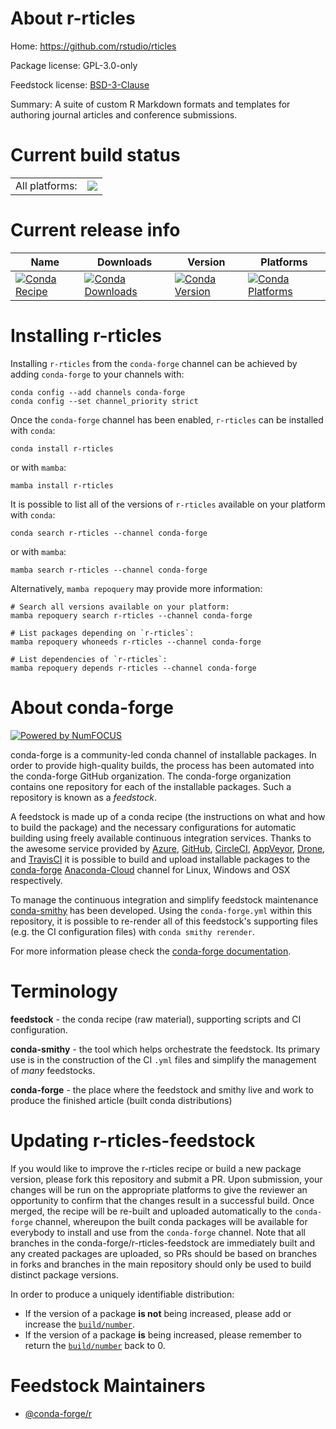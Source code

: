 About r-rticles
===============

Home: https://github.com/rstudio/rticles

Package license: GPL-3.0-only

Feedstock license: [BSD-3-Clause](https://github.com/conda-forge/r-rticles-feedstock/blob/main/LICENSE.txt)

Summary: A suite of custom R Markdown formats and templates for authoring journal articles and conference submissions.

Current build status
====================


<table><tr><td>All platforms:</td>
    <td>
      <a href="https://dev.azure.com/conda-forge/feedstock-builds/_build/latest?definitionId=7276&branchName=main">
        <img src="https://dev.azure.com/conda-forge/feedstock-builds/_apis/build/status/r-rticles-feedstock?branchName=main">
      </a>
    </td>
  </tr>
</table>

Current release info
====================

| Name | Downloads | Version | Platforms |
| --- | --- | --- | --- |
| [![Conda Recipe](https://img.shields.io/badge/recipe-r--rticles-green.svg)](https://anaconda.org/conda-forge/r-rticles) | [![Conda Downloads](https://img.shields.io/conda/dn/conda-forge/r-rticles.svg)](https://anaconda.org/conda-forge/r-rticles) | [![Conda Version](https://img.shields.io/conda/vn/conda-forge/r-rticles.svg)](https://anaconda.org/conda-forge/r-rticles) | [![Conda Platforms](https://img.shields.io/conda/pn/conda-forge/r-rticles.svg)](https://anaconda.org/conda-forge/r-rticles) |

Installing r-rticles
====================

Installing `r-rticles` from the `conda-forge` channel can be achieved by adding `conda-forge` to your channels with:

```
conda config --add channels conda-forge
conda config --set channel_priority strict
```

Once the `conda-forge` channel has been enabled, `r-rticles` can be installed with `conda`:

```
conda install r-rticles
```

or with `mamba`:

```
mamba install r-rticles
```

It is possible to list all of the versions of `r-rticles` available on your platform with `conda`:

```
conda search r-rticles --channel conda-forge
```

or with `mamba`:

```
mamba search r-rticles --channel conda-forge
```

Alternatively, `mamba repoquery` may provide more information:

```
# Search all versions available on your platform:
mamba repoquery search r-rticles --channel conda-forge

# List packages depending on `r-rticles`:
mamba repoquery whoneeds r-rticles --channel conda-forge

# List dependencies of `r-rticles`:
mamba repoquery depends r-rticles --channel conda-forge
```


About conda-forge
=================

[![Powered by
NumFOCUS](https://img.shields.io/badge/powered%20by-NumFOCUS-orange.svg?style=flat&colorA=E1523D&colorB=007D8A)](https://numfocus.org)

conda-forge is a community-led conda channel of installable packages.
In order to provide high-quality builds, the process has been automated into the
conda-forge GitHub organization. The conda-forge organization contains one repository
for each of the installable packages. Such a repository is known as a *feedstock*.

A feedstock is made up of a conda recipe (the instructions on what and how to build
the package) and the necessary configurations for automatic building using freely
available continuous integration services. Thanks to the awesome service provided by
[Azure](https://azure.microsoft.com/en-us/services/devops/), [GitHub](https://github.com/),
[CircleCI](https://circleci.com/), [AppVeyor](https://www.appveyor.com/),
[Drone](https://cloud.drone.io/welcome), and [TravisCI](https://travis-ci.com/)
it is possible to build and upload installable packages to the
[conda-forge](https://anaconda.org/conda-forge) [Anaconda-Cloud](https://anaconda.org/)
channel for Linux, Windows and OSX respectively.

To manage the continuous integration and simplify feedstock maintenance
[conda-smithy](https://github.com/conda-forge/conda-smithy) has been developed.
Using the ``conda-forge.yml`` within this repository, it is possible to re-render all of
this feedstock's supporting files (e.g. the CI configuration files) with ``conda smithy rerender``.

For more information please check the [conda-forge documentation](https://conda-forge.org/docs/).

Terminology
===========

**feedstock** - the conda recipe (raw material), supporting scripts and CI configuration.

**conda-smithy** - the tool which helps orchestrate the feedstock.
                   Its primary use is in the construction of the CI ``.yml`` files
                   and simplify the management of *many* feedstocks.

**conda-forge** - the place where the feedstock and smithy live and work to
                  produce the finished article (built conda distributions)


Updating r-rticles-feedstock
============================

If you would like to improve the r-rticles recipe or build a new
package version, please fork this repository and submit a PR. Upon submission,
your changes will be run on the appropriate platforms to give the reviewer an
opportunity to confirm that the changes result in a successful build. Once
merged, the recipe will be re-built and uploaded automatically to the
`conda-forge` channel, whereupon the built conda packages will be available for
everybody to install and use from the `conda-forge` channel.
Note that all branches in the conda-forge/r-rticles-feedstock are
immediately built and any created packages are uploaded, so PRs should be based
on branches in forks and branches in the main repository should only be used to
build distinct package versions.

In order to produce a uniquely identifiable distribution:
 * If the version of a package **is not** being increased, please add or increase
   the [``build/number``](https://docs.conda.io/projects/conda-build/en/latest/resources/define-metadata.html#build-number-and-string).
 * If the version of a package **is** being increased, please remember to return
   the [``build/number``](https://docs.conda.io/projects/conda-build/en/latest/resources/define-metadata.html#build-number-and-string)
   back to 0.

Feedstock Maintainers
=====================

* [@conda-forge/r](https://github.com/conda-forge/r/)

